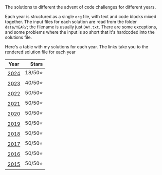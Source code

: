 The solutions to different the advent of code challenges for different years.

Each year is structured as a single `org` file, with text and code blocks mixed together. The input files for each solution are read from the folder `data/YEAR/`; the filename is usually just `DAY.txt`. There are some exceptions, and some problems where the input is so short that it's hardcoded into the solutions file.

Here's a table with my solutions for each year. The links take you to the rendered solution file for each year

| Year                                                       |   Stars |
|:----------------------------------------------------------:|--------:|
| [2024](https://cutonbuminband.github.io/AOC/qmd/2024.html) | 18/50⭐ |
| [2023](https://cutonbuminband.github.io/AOC/qmd/2023.html) | 40/50⭐ |
| [2022](https://cutonbuminband.github.io/AOC/qmd/2022.html) | 50/50⭐ |
| [2021](https://cutonbuminband.github.io/AOC/qmd/2021.html) | 50/50⭐ |
| [2020](https://cutonbuminband.github.io/AOC/qmd/2020.html) | 50/50⭐ |
| [2019](https://cutonbuminband.github.io/AOC/qmd/2019.html) | 50/50⭐ |
| [2018](https://cutonbuminband.github.io/AOC/qmd/2018.html) | 50/50⭐ |
| [2017](https://cutonbuminband.github.io/AOC/qmd/2017.html) | 50/50⭐ |
| [2016](https://cutonbuminband.github.io/AOC/qmd/2016.html) | 50/50⭐ |
| [2015](https://cutonbuminband.github.io/AOC/qmd/2015.html) | 50/50⭐ |
